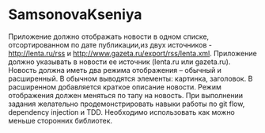 # SamsonovaKseniya
Приложение должно отображать новости в одном списке, отсортированном по дате публикации,из двух источников - http://lenta.ru/rss и http://www.gazeta.ru/export/rss/lenta.xml.
Приложение должно указывать в новости ее источник (lenta.ru или gazeta.ru). Новость должна иметь два режима отображения – обычный и расширенный.
В обычном выводятся элементы: картинка, заголовок. В расширенном добавляется краткое описание новости. Режим отображения должен меняться по тапу на новость.
При выполнении задания желательно продемонстрировать навыки работы по git flow, dependency injection и TDD.
Необходимо использовать как можно меньше сторонних библиотек.
